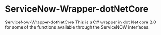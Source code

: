 # ServiceNow-Wrapper-dotNetCore

ServiceNow-Wrapper-dotNetCore
This is a C# wrapper in dot Net core 2.0 for some of the functions available through the ServiceNOW interfaces.
